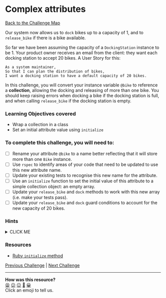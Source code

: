 # Complex attributes

[Back to the Challenge Map](0_challenge_map.md)

Our system now allows us to `dock` bikes up to a capacity of 1, and to `release_bike` if there is a bike available.

So far we have been assuming the capacity of a `DockingStation` instance to be 1. Your product owner receives an email from the client: they want each docking station to accept 20 bikes. A User Story for this:

```
As a system maintainer,
So that I can plan the distribution of bikes,
I want a docking station to have a default capacity of 20 bikes.
```

In this challenge, you will convert your instance variable `@bike` to reference a **collection**, allowing the docking and releasing of more than one bike. You should keep raising errors when docking a bike if the docking station is full, and when calling `release_bike` if the docking station is empty.

### Learning Objectives covered
- Wrap a collection in a class
- Set an initial attribute value using `initialize`

### To complete this challenge, you will need to:

- [ ] Rename your attribute `@bike` to a name better reflecting that it will store more than one `Bike` instance.
- [ ] Use `rspec` to identify areas of your code that need to be updated to use this new attribute name.
- [ ] Update your existing tests to recognise this new name for the attribute.
- [ ] Use an `initialize` function to set the initial value of this attribute to a simple collection object: an empty array.
- [ ] Update your `release_bike` and `dock` methods to work with this new array (i.e. make your tests pass).
- [ ] Update your `release_bike` and `dock` guard conditions to account for the new capacity of 20 bikes.

### Hints

<details><summary>CLICK ME</summary>
  <li>It feels as though we're going to need to make some changes to our code to accommodate this new requirement - for a start, we should change the name of our instance variable to reflect the fact that it will now be holding multiple bikes.</li>
  <li>If you run your tests now, you're likely to see several failures as a result of this name change.  Don't panic!  This is a great example of why it's so important to write tests in the first place - we have a clear picture of all of the points at which our code is now failing and the fixes we need to make.</li>
  <li>First of all, lets update the instance variable to point at a collection which can hold a number of bikes - an array seems a sensible choice</li>
  <li>The next step is to update our tests and code to deal with this change - use your currently failing tests as a guide.</li>
  <li>Now we can - finally - update the guard condition on the dock_bike method to reflect the new capacity.</li>
</details>

### Resources

- [Ruby `initialize` method](https://ruby-doc.org/docs/ruby-doc-bundle/UsersGuide/rg/objinitialization.html)

[Previous Challenge](10_limiting_capacity.md) | [Next Challenge](12_single_responsibility_principle.md)

<!-- BEGIN GENERATED SECTION DO NOT EDIT -->

---

**How was this resource?**  
[😫](https://airtable.com/shrUJ3t7KLMqVRFKR?prefill_Repository=makersacademy/course&prefill_File=boris_bikes_fast_track/11_complex_attributes.md&prefill_Sentiment=😫) [😕](https://airtable.com/shrUJ3t7KLMqVRFKR?prefill_Repository=makersacademy/course&prefill_File=boris_bikes_fast_track/11_complex_attributes.md&prefill_Sentiment=😕) [😐](https://airtable.com/shrUJ3t7KLMqVRFKR?prefill_Repository=makersacademy/course&prefill_File=boris_bikes_fast_track/11_complex_attributes.md&prefill_Sentiment=😐) [🙂](https://airtable.com/shrUJ3t7KLMqVRFKR?prefill_Repository=makersacademy/course&prefill_File=boris_bikes_fast_track/11_complex_attributes.md&prefill_Sentiment=🙂) [😀](https://airtable.com/shrUJ3t7KLMqVRFKR?prefill_Repository=makersacademy/course&prefill_File=boris_bikes_fast_track/11_complex_attributes.md&prefill_Sentiment=😀)  
Click an emoji to tell us.

<!-- END GENERATED SECTION DO NOT EDIT -->
